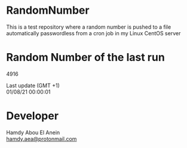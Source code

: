 # RandomNumber    
This is a test repository where a random number is pushed to a file automatically passwordless from a cron job in my Linux CentOS server    
# Random Number of the last run   
4916
      
Last update (GMT +1)    
01/08/21 00:00:01
# Developer    
Hamdy Abou El Anein   
hamdy.aea@protonmail.com
